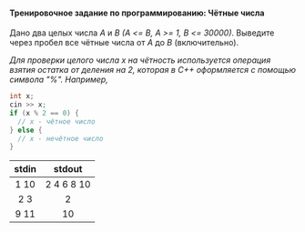 #### Тренировочное задание по программированию: Чётные числа ####

Дано два целых числа *A* и *B* *(A <= B, A >= 1, B <= 30000)*. Выведите через пробел все чётные числа от *A* до *B* (включительно).

*Для проверки целого числа x на чётность используется операция взятия остатка от деления на 2, которая в C++ оформляется с помощью символа "%". Например,*

```objectivec
int x;
cin >> x;
if (x % 2 == 0) {
  // x - чётное число
} else {
  // x - нечётное число
}
```

|             stdin              |             stdout             |
|:------------------------------:|:------------------------------:|
| 1 10                           | 2 4 6 8 10                     |
| 2 3                            | 2                              |
| 9 11                           | 10                             |
